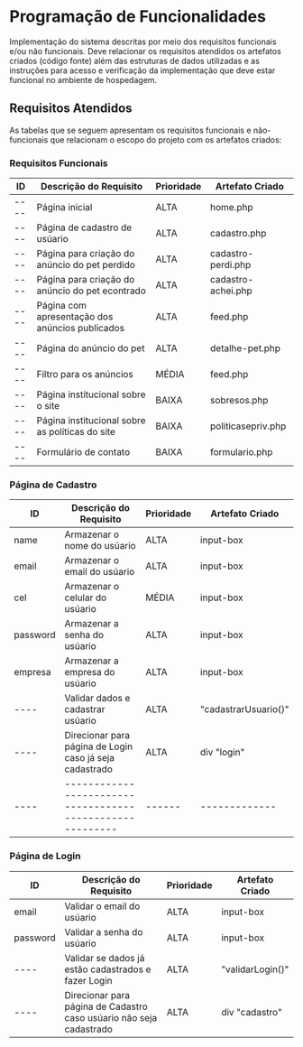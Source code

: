 # Programação de Funcionalidades

Implementação do sistema descritas por meio dos requisitos funcionais e/ou não funcionais. Deve relacionar os requisitos atendidos os artefatos criados (código fonte) além das estruturas de dados utilizadas e as instruções para acesso e verificação da implementação que deve estar funcional no ambiente de hospedagem.

## Requisitos Atendidos

As tabelas que se seguem apresentam os requisitos funcionais e não-funcionais que relacionam o escopo do projeto com os artefatos criados:

### Requisitos Funcionais

|ID    | Descrição do Requisito | Prioridade | Artefato Criado |
|------|------------------------|------------|-----------------|
|----| Página inicial | ALTA | home.php |
|----| Página de cadastro de usúario | ALTA | cadastro.php |
|----| Página para criação do anúncio do pet perdido | ALTA | cadastro-perdi.php |
|----| Página para criação do anúncio do pet econtrado | ALTA | cadastro-achei.php |
|----| Página com apresentação dos anúncios publicados | ALTA | feed.php |
|----| Página do anúncio do pet | ALTA | detalhe-pet.php |
|----| Filtro para os anúncios | MÉDIA | feed.php |
|----| Página institucional sobre o site | BAIXA | sobresos.php |
|----| Página institucional sobre as políticas do site | BAIXA | politicasepriv.php |
|----| Formulário de contato | BAIXA | formulario.php |

### Página de Cadastro

|ID    | Descrição do Requisito | Prioridade | Artefato Criado |
|------|------------------------|------------|-----------------|
| name | Armazenar o nome do usúario | ALTA | input-box |
| email | Armazenar o email do usúario | ALTA | input-box |
| cel | Armazenar o celular do usúario | MÉDIA | input-box |
| password | Armazenar a senha do usúario | ALTA | input-box |
| empresa | Armazenar a empresa do usúario | ALTA | input-box |
|----| Validar dados e cadastrar usúario | ALTA | "cadastrarUsuario()" |
|----| Direcionar para página de Login caso já seja cadastrado | ALTA | div "login" |
|----|---------------------------------------------------------|------|-------------|


### Página de Login

|ID    | Descrição do Requisito | Prioridade | Artefato Criado |
|------|------------------------|------------|-----------------|
| email | Validar o email do usúario | ALTA | input-box |
| password | Validar a senha do usúario | ALTA | input-box |
|----| Validar se dados já estão cadastrados e fazer Login | ALTA | "validarLogin()" |
|----| Direcionar para página de Cadastro caso usúario não seja cadastrado | ALTA | div "cadastro" |
